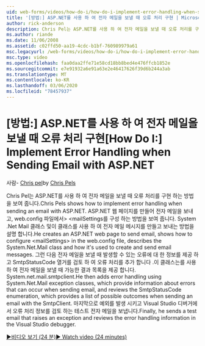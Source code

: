 ```yaml
---
uid: web-forms/videos/how-do-i/how-do-i-implement-error-handling-when-sending-email-with-aspnet
title: '[방법:] ASP.NET를 사용 하 여 전자 메일을 보낼 때 오류 처리 구현 | Microsoft Docs'
author: rick-anderson
description: Chris Pel는 ASP.NET를 사용 하 여 전자 메일을 보낼 때 오류 처리를 구현 하는 방법을 보여 줍니다. 전자 메일을 보내는 ASP.NET 웹 페이지를 만들고, &을 구성 하는 방법을 보여 줍니다.
ms.author: riande
ms.date: 11/06/2008
ms.assetid: c02ffd50-aa19-4cdc-b1bf-760989979a61
msc.legacyurl: /web-forms/videos/how-do-i/how-do-i-implement-error-handling-when-sending-email-with-aspnet
msc.type: video
ms.openlocfilehash: faa0daa2ffe71e58cd18bb8bed4e476ffcb1852e
ms.sourcegitcommit: e7e91932a6e91a63e2e46417626f39d6b244a3ab
ms.translationtype: MT
ms.contentlocale: ko-KR
ms.lasthandoff: 03/06/2020
ms.locfileid: "78457937"
---
```

# <a name="how-do-i-implement-error-handling-when-sending-email-with-aspnet"></a><span data-ttu-id="127bd-104">[방법:] ASP.NET를 사용 하 여 전자 메일을 보낼 때 오류 처리 구현</span><span class="sxs-lookup"><span data-stu-id="127bd-104">[How Do I:] Implement Error Handling when Sending Email with ASP.NET</span></span>

<span data-ttu-id="127bd-105">사람- [Chris pel](https://twitter.com/chrispels)</span><span class="sxs-lookup"><span data-stu-id="127bd-105">by [Chris Pels](https://twitter.com/chrispels)</span></span>

<span data-ttu-id="127bd-106">Chris Pel는 ASP.NET를 사용 하 여 전자 메일을 보낼 때 오류 처리를 구현 하는 방법을 보여 줍니다.</span><span class="sxs-lookup"><span data-stu-id="127bd-106">Chris Pels shows how to implement error handling when sending an email with ASP.NET.</span></span> <span data-ttu-id="127bd-107">ASP.NET 웹 페이지를 만들어 전자 메일을 보내고, web.config 파일에서&gt; &lt;mailSettings를 구성 하는 방법을 보여 줍니다. System .Net Mail 클래스 및이 클래스를 사용 하 여 전자 메일 메시지를 만들고 보내는 방법을 설명 합니다.</span><span class="sxs-lookup"><span data-stu-id="127bd-107">He creates an ASP.NET web page to send email, shows how to configure &lt;mailSettings&gt; in the web.config file, describes the System.Net.Mail class and how it's used to create and send email messages.</span></span> <span data-ttu-id="127bd-108">그런 다음 전자 메일을 보낼 때 발생할 수 있는 오류에 대 한 정보를 제공 하 고 SmtpStatusCode 열거를 검토 하 여 오류 처리를 추가 합니다 .이 클래스는를 사용 하 여 전자 메일을 보낼 때 가능한 결과 목록을 제공 합니다. System.net.mail.smtpclient.</span><span class="sxs-lookup"><span data-stu-id="127bd-108">He then adds error handling using System.Net.Mail exception classes, which provide information about errors that can occur when sending email, and reviews the SmtpStatusCode enumeration, which provides a list of possible outcomes when sending an email with the SmtpClient.</span></span> <span data-ttu-id="127bd-109">마지막으로 예외를 발생 시키고 Visual Studio 디버거에서 오류 처리 정보를 검토 하는 테스트 전자 메일을 보냅니다.</span><span class="sxs-lookup"><span data-stu-id="127bd-109">Finally, he sends a test email that raises an exception and reviews the error handling information in the Visual Studio debugger.</span></span>

[<span data-ttu-id="127bd-110">&#9654;비디오 보기 (24 분)</span><span class="sxs-lookup"><span data-stu-id="127bd-110">&#9654; Watch video (24 minutes)</span></span>](https://channel9.msdn.com/Blogs/ASP-NET-Site-Videos/how-do-i-implement-error-handling-when-sending-email-with-aspnet)
